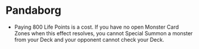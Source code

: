 # Pandaborg

*   Paying 800 Life Points is a cost. If you have no open Monster Card Zones when this effect resolves, you cannot Special Summon a monster from your Deck and your opponent cannot check your Deck.
